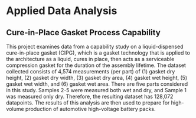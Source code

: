 # Applied Data Analysis
## Cure-in-Place Gasket Process Capability

This project examines data from a capability study on a liquid-dispensed cure-in-place gasket (CIPG), which is a gasket technology that is applied to the architecture as a liquid, cures in place, then acts as a serviceable compression gasket for the duration of the assembly lifetime. The dataset collected consists of 4,574 measurements (per part) of (1) gasket dry height, (2) gasket dry width, (3) gasket dry area, (4) gasket wet height, (5) gasket wet width, and (6) gasket wet area. There are five parts considered in this study. Samples 2-5 were measured both wet and dry, and Sample 1 was measured only dry. Therefore, the resulting dataset has 128,072 datapoints. The results of this analysis are then used to prepare for high-volume production of automotive high-voltage battery packs.
